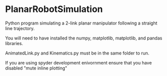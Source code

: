 # PlanarRobotSimulation
Python program simulating a 2-link planar manipulator following a straight line trajectory. 

You will need to have installed the numpy, matplotlib, matplotlib, and pandas libraries.

AnimatedLink.py and Kinematics.py must be in the same folder to run.

If you are using spyder development enivornment ensure that you have disabled "mute inline plotting"
